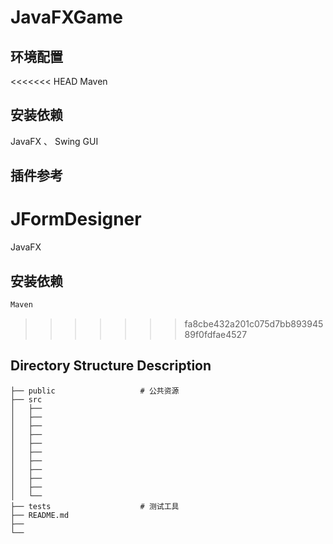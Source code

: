 # JavaFXGame

## 环境配置

<<<<<<< HEAD
Maven

## 安装依赖

JavaFX 、 Swing GUI

## 插件参考

JFormDesigner
=======
JavaFX 

## 安装依赖

```bash
Maven
```
>>>>>>> fa8cbe432a201c075d7bb89394589f0fdfae4527

## Directory Structure Description

```
├── public                   # 公共资源  
├── src  
│   ├──  
│   ├── 
│   ├── 
│   ├── 
│   ├──   
│   ├──  
│   ├── 
│   ├──  
│   ├── 
│   ├──   
│   └──  
├── tests                    # 测试工具  
├── README.md
├──  
└── 
```
